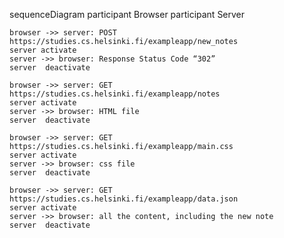 sequenceDiagram
	participant Browser
	participant Server

	browser ->> server: POST https://studies.cs.helsinki.fi/exampleapp/new_notes
	server activate
	server ->> browser: Response Status Code “302”
	server  deactivate

	browser ->> server: GET https://studies.cs.helsinki.fi/exampleapp/notes
	server activate
	server ->> browser: HTML file
	server  deactivate

	browser ->> server: GET https://studies.cs.helsinki.fi/exampleapp/main.css
	server activate
	server ->> browser: css file
	server  deactivate

	browser ->> server: GET https://studies.cs.helsinki.fi/exampleapp/data.json
	server activate
	server ->> browser: all the content, including the new note
	server  deactivate
